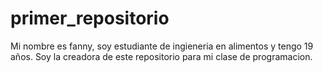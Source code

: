 # primer_repositorio
Mi nombre es fanny, soy estudiante de ingieneria en alimentos y tengo 19 años. Soy la creadora de este repositorio para mi clase de programacion.

